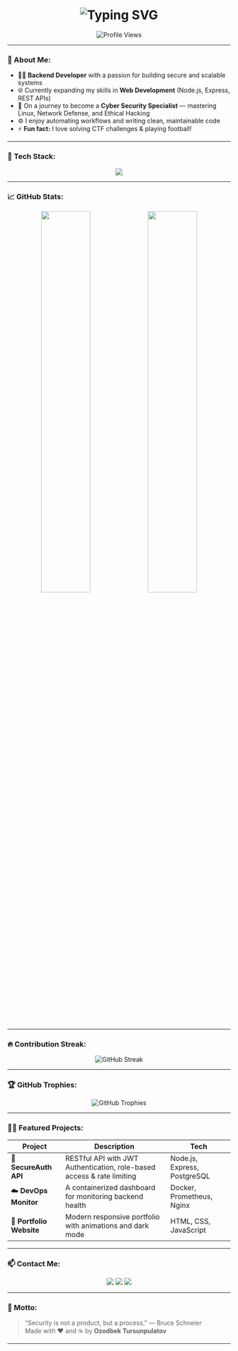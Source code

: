 <h1 align="center">
  <img src="https://readme-typing-svg.herokuapp.com/?font=Righteous&size=35&center=true&vCenter=true&width=600&height=70&duration=4000&lines=Hi+There!+ Welcom + myGithub+👋;I'm+Ozodbek+Tursunpulatov!+😉;Backend+Developer+💻;Future+Cyber+Security+Specialist+🛡️" alt="Typing SVG" />
</h1>

<p align="center">
  <img src="https://komarev.com/ghpvc/?username=ozodbekme&style=for-the-badge&color=blueviolet" alt="Profile Views" />
</p>

---

### 💫 About Me:
- 👨‍💻 **Backend Developer** with a passion for building secure and scalable systems  
- 🌐 Currently expanding my skills in **Web Development** (Node.js, Express, REST APIs)  
- 🧠 On a journey to become a **Cyber Security Specialist** — mastering Linux, Network Defense, and Ethical Hacking  
- ⚙️ I enjoy automating workflows and writing clean, maintainable code  
- ⚡ **Fun fact:** I love solving CTF challenges & playing football!

---

### 🧰 Tech Stack:

<p align="center">
  <img src="https://skillicons.dev/icons?i=js,ts,nodejs,express,python,fastapi,html,css,tailwind,react,linux,bash,git,github,postgresql,mysql,docker,nginx&theme=dark" />
</p>

---

### 📈 GitHub Stats:

<div align="center">
  <img src="https://github-readme-stats.vercel.app/api?username=ozodbekme&show_icons=true&theme=tokyonight&hide_border=true&border_radius=20" width="47%" />
  <img src="https://github-readme-stats-sigma-five.vercel.app/api/top-langs/?username=ozodbekme&layout=compact&theme=tokyonight&hide_border=true&border_radius=20" width="47%" />
</div>

---

### 🔥 Contribution Streak:

<p align="center">
  <img src="https://streak-stats.demolab.com?user=ozodbekme&theme=tokyonight&date_format=[Y.]n.j&fire=DD2727&sideNums=F97C7C&currStreakLabel=DD2727&currStreakNum=F7D774" alt="GitHub Streak" />
</p>

---

### 🏆 GitHub Trophies:

<p align="center">
  <img src="https://github-profile-trophy.vercel.app/?username=ozodbekme&theme=tokyonight&no-frame=true&margin-w=15&row=1&column=6" alt="GitHub Trophies" />
</p>

---

### 🧑‍💻 Featured Projects:
| Project | Description | Tech |
|----------|--------------|------|
| 🔐 **SecureAuth API** | RESTful API with JWT Authentication, role-based access & rate limiting | Node.js, Express, PostgreSQL |
| ☁️ **DevOps Monitor** | A containerized dashboard for monitoring backend health | Docker, Prometheus, Nginx |
| 🧱 **Portfolio Website** | Modern responsive portfolio with animations and dark mode | HTML, CSS, JavaScript |

---

### 📫 Contact Me:
<p align="center">
  <a href="https://t.me/your_username"><img src="https://img.shields.io/badge/Telegram-blue?style=for-the-badge&logo=telegram" /></a>
  <a href="https://linkedin.com/in/your_username"><img src="https://img.shields.io/badge/LinkedIn-black?style=for-the-badge&logo=linkedin" /></a>
  <a href="mailto:youremail@gmail.com"><img src="https://img.shields.io/badge/Email-D14836?style=for-the-badge&logo=gmail&logoColor=white" /></a>
</p>

---

### 💬 Motto:
> “Security is not a product, but a process.” — Bruce Schneier  
> Made with ❤️ and ☕ by **Ozodbek Tursunpulatov**

---

